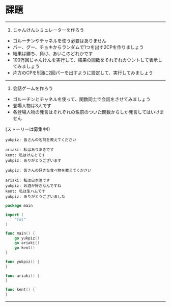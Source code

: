 # 課題

- - -

1. じゃんけんシミュレーターを作ろう

* ゴルーチンやチャネルを使う必要はありません
* パー、グー、チョキからランダムで1つを出す2CPを作りましょう
* 結果は勝ち、負け、あいこのどれかです
* 100万回じゃんけんを実行して、結果の回数をそれぞれカウントして表示してみましょう
* 片方のCPを5回に2回パーを出すように設定して、実行してみましょう

- - -

1. 会話ゲームを作ろう

* ゴルーチンとチャネルを使って、関数同士で会話をさせてみましょう
* 登場人物は3人です
* 各登場人物の発言はそれぞれの名前のついた関数からしか発言してはいけません


(ストーリーは募集中!)

```
yukpiz: 皆さんの名前を教えてください

ariaki: 私はありあきです
kent: 私はけんとです
yukpiz: ありがとうございます

yukpiz: 皆さんの好きな食べ物を教えてください

ariaki: 私は日本酒です
yukpiz: お酒が好きなんですね
kent: 私は生ハムです
yukpiz: ありがとうございました
```

```go
package main

import (
	"fmt"
)

func main() {
	go yukpiz()
	go ariaki()
	go kent()
}

func yukpiz() {
}

func ariaki() {
}

func kent() {
}
```

- - -
